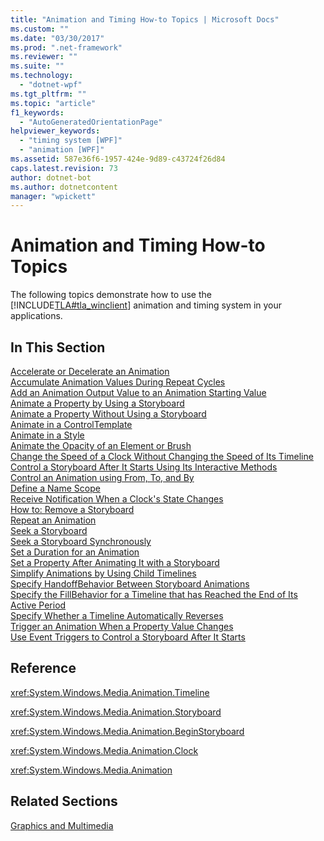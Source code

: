 ```yaml
---
title: "Animation and Timing How-to Topics | Microsoft Docs"
ms.custom: ""
ms.date: "03/30/2017"
ms.prod: ".net-framework"
ms.reviewer: ""
ms.suite: ""
ms.technology: 
  - "dotnet-wpf"
ms.tgt_pltfrm: ""
ms.topic: "article"
f1_keywords: 
  - "AutoGeneratedOrientationPage"
helpviewer_keywords: 
  - "timing system [WPF]"
  - "animation [WPF]"
ms.assetid: 587e36f6-1957-424e-9d89-c43724f26d84
caps.latest.revision: 73
author: dotnet-bot
ms.author: dotnetcontent
manager: "wpickett"
---
```

# Animation and Timing How-to Topics
The following topics demonstrate how to use the [!INCLUDE[TLA#tla_winclient](../../../../includes/tlasharptla-winclient-md.md)] animation and timing system in your applications.  
  
## In This Section  
 [Accelerate or Decelerate an Animation](../../../../docs/framework/wpf/graphics-multimedia/how-to-accelerate-or-decelerate-an-animation.md)  
 [Accumulate Animation Values During Repeat Cycles](../../../../docs/framework/wpf/graphics-multimedia/how-to-accumulate-animation-values-during-repeat-cycles.md)  
 [Add an Animation Output Value to an Animation Starting Value](../../../../docs/framework/wpf/graphics-multimedia/how-to-add-an-animation-output-value-to-an-animation-starting-value.md)  
 [Animate a Property by Using a Storyboard](../../../../docs/framework/wpf/graphics-multimedia/how-to-animate-a-property-by-using-a-storyboard.md)  
 [Animate a Property Without Using a Storyboard](../../../../docs/framework/wpf/graphics-multimedia/how-to-animate-a-property-without-using-a-storyboard.md)  
 [Animate in a ControlTemplate](../../../../docs/framework/wpf/graphics-multimedia/how-to-animate-in-a-controltemplate.md)  
 [Animate in a Style](../../../../docs/framework/wpf/graphics-multimedia/how-to-animate-in-a-style.md)  
 [Animate the Opacity of an Element or Brush](../../../../docs/framework/wpf/graphics-multimedia/how-to-animate-the-opacity-of-an-element-or-brush.md)  
 [Change the Speed of a Clock Without Changing the Speed of Its Timeline](../../../../docs/framework/wpf/graphics-multimedia/change-the-speed-of-a-clock.md)  
 [Control a Storyboard After It Starts Using Its Interactive Methods](../../../../docs/framework/wpf/graphics-multimedia/how-to-control-a-storyboard-after-it-starts.md)  
 [Control an Animation using From, To, and By](../../../../docs/framework/wpf/graphics-multimedia/how-to-control-an-animation-using-from-to-and-by.md)  
 [Define a Name Scope](../../../../docs/framework/wpf/graphics-multimedia/how-to-define-a-name-scope.md)  
 [Receive Notification When a Clock's State Changes](../../../../docs/framework/wpf/graphics-multimedia/how-to-receive-notification-when-clock-state-changes.md)  
 [How to: Remove a Storyboard](http://msdn.microsoft.com/7fe39531-de2f-46a0-a69f-b783d04235ee)  
 [Repeat an Animation](../../../../docs/framework/wpf/graphics-multimedia/how-to-repeat-an-animation.md)  
 [Seek a Storyboard](../../../../docs/framework/wpf/graphics-multimedia/how-to-seek-a-storyboard.md)  
 [Seek a Storyboard Synchronously](../../../../docs/framework/wpf/graphics-multimedia/how-to-seek-a-storyboard-synchronously.md)  
 [Set a Duration for an Animation](../../../../docs/framework/wpf/graphics-multimedia/how-to-set-a-duration-for-an-animation.md)  
 [Set a Property After Animating It with a Storyboard](../../../../docs/framework/wpf/graphics-multimedia/how-to-set-a-property-after-animating-it-with-a-storyboard.md)  
 [Simplify Animations by Using Child Timelines](../../../../docs/framework/wpf/graphics-multimedia/how-to-simplify-animations-by-using-child-timelines.md)  
 [Specify HandoffBehavior Between Storyboard Animations](../../../../docs/framework/wpf/graphics-multimedia/how-to-specify-handoffbehavior-between-storyboard-animations.md)  
 [Specify the FillBehavior for a Timeline that has Reached the End of Its Active Period](../../../../docs/framework/wpf/graphics-multimedia/specify-the-fillbehavior-for-a-timeline.md)  
 [Specify Whether a Timeline Automatically Reverses](../../../../docs/framework/wpf/graphics-multimedia/how-to-specify-whether-a-timeline-automatically-reverses.md)  
 [Trigger an Animation When a Property Value Changes](../../../../docs/framework/wpf/graphics-multimedia/how-to-trigger-an-animation-when-a-property-value-changes.md)  
 [Use Event Triggers to Control a Storyboard After It Starts](../../../../docs/framework/wpf/graphics-multimedia/how-to-use-event-triggers-to-control-a-storyboard-after-it-starts.md)  
  
## Reference  
 <xref:System.Windows.Media.Animation.Timeline>  
  
 <xref:System.Windows.Media.Animation.Storyboard>  
  
 <xref:System.Windows.Media.Animation.BeginStoryboard>  
  
 <xref:System.Windows.Media.Animation.Clock>  
  
 <xref:System.Windows.Media.Animation>  
  
## Related Sections  
 [Graphics and Multimedia](../../../../docs/framework/wpf/graphics-multimedia/index.md)